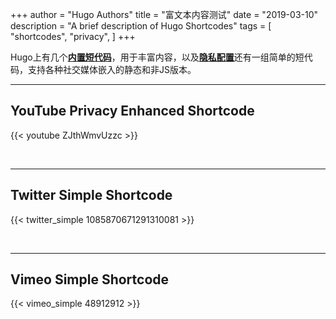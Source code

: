 +++
author = "Hugo Authors"
title = "富文本内容测试"
date = "2019-03-10"
description = "A brief description of Hugo Shortcodes"
tags = [
"shortcodes",
"privacy",
]
+++

Hugo上有几个[**内置短代码**](https://gohugo.io/content-management/shortcodes/#use-hugos)，用于丰富内容，以及[**隐私配置**](https://gohugo.io/about/hugo-and-gdpr/)还有一组简单的短代码，支持各种社交媒体嵌入的静态和非JS版本。

<!--more-->

---

## YouTube Privacy Enhanced Shortcode

{{< youtube ZJthWmvUzzc >}}

<br>

---

## Twitter Simple Shortcode

{{< twitter_simple 1085870671291310081 >}}

<br>

---

## Vimeo Simple Shortcode

{{< vimeo_simple 48912912 >}}
